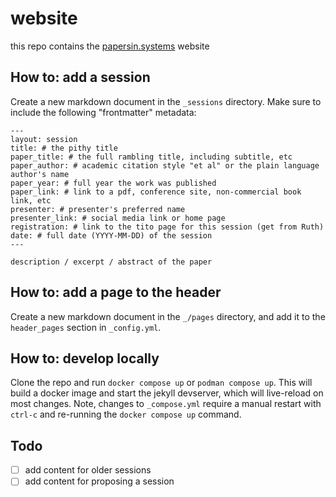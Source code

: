 # website

this repo contains the [papersin.systems](https://papersin.systems) website

## How to: add a session

Create a new markdown document in the `_sessions` directory. Make sure to include the following "frontmatter" metadata:

```
---
layout: session
title: # the pithy title
paper_title: # the full rambling title, including subtitle, etc
paper_author: # academic citation style "et al" or the plain language author's name
paper_year: # full year the work was published
paper_link: # link to a pdf, conference site, non-commercial book link, etc
presenter: # presenter's preferred name
presenter_link: # social media link or home page
registration: # link to the tito page for this session (get from Ruth)
date: # full date (YYYY-MM-DD) of the session
---

description / excerpt / abstract of the paper
```

## How to: add a page to the header

Create a new markdown document in the `_/pages` directory, and add it to the `header_pages` section in `_config.yml`.

## How to: develop locally

Clone the repo and run `docker compose up` or `podman compose up`. This will build a docker image and start the jekyll devserver, which will live-reload on most changes. Note, changes to `_compose.yml` require a manual restart with `ctrl-c` and re-running the `docker compose up` command.

## Todo

- [ ] add content for older sessions
- [ ] add content for proposing a session
